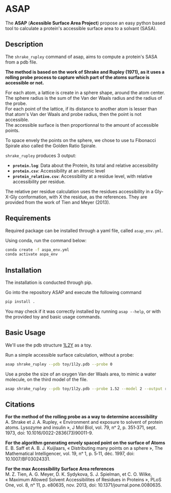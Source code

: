 # ASAP

The **ASAP** (**Acessible Surface Area Project**) propose an easy python based tool to calculate a protein's accessible surface area to a solvant (SASA).

## Description

The `shrake_rupley` command of asap, aims to compute a protein's SASA from a pdb file.

**The method is based on the work of Shrake and Rupley (1971), as it uses a rolling probe process to capture which part of the atoms surface is accessible or not.**

For each atom, a lattice is create in a sphere shape, around the atom center. The sphere radius is the sum of the Van der Waals radius and the radius of the probe.  
For each point of the lattice, if its distance to another atom is lesser than that atom's Van der Waals and probe radius, then the point is not accessible.  
The accessible surface is then proportionnal to the amount of accessible points.

To space envely the points on the sphere, we chose to use tu Fibonacci Spirale also called the Golden Ratio Spirale.

`shrake_rupley` produces 3 output:
* **`protein.log`**: Data about the Protein, its total and relative accessibility
* **`protein.csv`**: Accessibility at an atomic level
* **`protein_relative.csv`**: Accessibility at a residue level, with relative accessibility per residue.

The relative per residue calculation uses the residues accessibility in a Gly-X-Gly conformation, with X the residue, as the references. They are provided from the work of Tien and Meyer (2013).

## Requirements

Required package can be installed through a yaml file, called `asap_env.yml`.

Using conda, run the command below:  
```bash
conda create -f aspa_env.yml
conda activate aspa_env
```

## Installation

The installation is conducted through pip.

Go into the repository ASAP and execute the following command  
```bash
pip install .
```
You may check if it was correctly installed by running `asap --help`, or with the provided toy and basic usage commands.

## Basic Usage

We'll use the pdb structure [1L2Y](https://www.rcsb.org/structure/1L2Y) as a toy.

Run a simple accessible surface calculation, without a probe:
```bash
asap shrake_rupley --pdb toy/1l2y.pdb --probe 0
```

Use a probe the size of an oxygen Van der Waals area, to mimic a water molecule, on the third model of the file.
```bash
asap shrake_rupley --pdb toy/1l2y.pdb --probe 1.52 --model 2 --output results/
```

## Citations

**For the method of the rolling probe as a way to determine accessibility**  
A. Shrake et J. A. Rupley, « Environment and exposure to solvent of protein atoms. Lysozyme and insulin », J Mol Biol, vol. 79, nᵒ 2, p. 351‑371, sept. 1973, doi: 10.1016/0022-2836(73)90011-9.


**For the algorithm generating envely spaced point on the surface of Atoms**  
E. B. Saff et A. B. J. Kuijlaars, « Distributing many points on a sphere », The Mathematical Intelligencer, vol. 19, nᵒ 1, p. 5‑11, déc. 1997, doi: 10.1007/BF03024331.


**For the max Accessibility Surface Area references**  
M. Z. Tien, A. G. Meyer, D. K. Sydykova, S. J. Spielman, et C. O. Wilke, « Maximum Allowed Solvent Accessibilites of Residues in Proteins », PLoS One, vol. 8, nᵒ 11, p. e80635, nov. 2013, doi: 10.1371/journal.pone.0080635.


